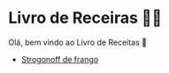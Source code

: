 # Livro de Receiras :man_cook:



Olá, bem vindo ao Livro de Receitas :book:

- [Strogonoff de frango](https://github.com/ThiOlivr/dio-desafio-github/blob/main/livro-receitas/receitas/strogonoff.md)

